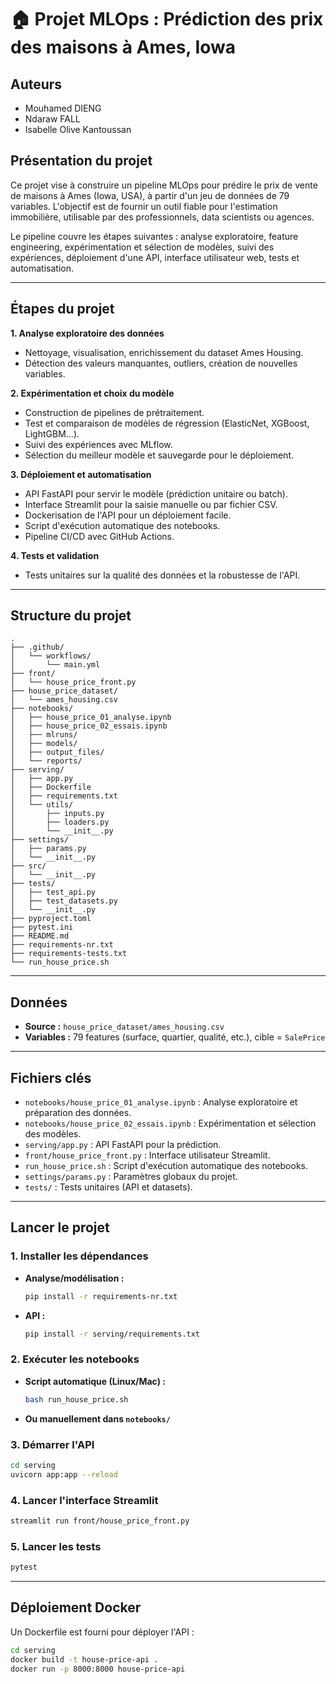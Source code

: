 # 🏠 Projet MLOps : Prédiction des prix des maisons à Ames, Iowa

## Auteurs

- Mouhamed DIENG  
- Ndaraw FALL  
- Isabelle Olive Kantoussan
 
## Présentation du projet

Ce projet vise à construire un pipeline MLOps pour prédire le prix de vente de maisons à Ames (Iowa, USA), à partir d'un jeu de données de 79 variables. L'objectif est de fournir un outil fiable pour l'estimation immobilière, utilisable par des professionnels, data scientists ou agences.

Le pipeline couvre les étapes suivantes : analyse exploratoire, feature engineering, expérimentation et sélection de modèles, suivi des expériences, déploiement d'une API, interface utilisateur web, tests et automatisation.

---

## Étapes du projet

**1. Analyse exploratoire des données**  
- Nettoyage, visualisation, enrichissement du dataset Ames Housing.
- Détection des valeurs manquantes, outliers, création de nouvelles variables.

**2. Expérimentation et choix du modèle**  
- Construction de pipelines de prétraitement.
- Test et comparaison de modèles de régression (ElasticNet, XGBoost, LightGBM…).
- Suivi des expériences avec MLflow.
- Sélection du meilleur modèle et sauvegarde pour le déploiement.

**3. Déploiement et automatisation**  
- API FastAPI pour servir le modèle (prédiction unitaire ou batch).
- Interface Streamlit pour la saisie manuelle ou par fichier CSV.
- Dockerisation de l'API pour un déploiement facile.
- Script d'exécution automatique des notebooks.
- Pipeline CI/CD avec GitHub Actions.

**4. Tests et validation**  
- Tests unitaires sur la qualité des données et la robustesse de l'API.

---

## Structure du projet

```
.
├── .github/
│   └── workflows/
│       └── main.yml
├── front/
│   └── house_price_front.py
├── house_price_dataset/
│   └── ames_housing.csv
├── notebooks/
│   ├── house_price_01_analyse.ipynb
│   ├── house_price_02_essais.ipynb
│   ├── mlruns/
│   ├── models/
│   ├── output_files/
│   └── reports/
├── serving/
│   ├── app.py
│   ├── Dockerfile
│   ├── requirements.txt
│   └── utils/
│       ├── inputs.py
│       ├── loaders.py
│       └── __init__.py
├── settings/
│   ├── params.py
│   └── __init__.py
├── src/
│   └── __init__.py
├── tests/
│   ├── test_api.py
│   ├── test_datasets.py
│   └── __init__.py
├── pyproject.toml
├── pytest.ini
├── README.md
├── requirements-nr.txt
├── requirements-tests.txt
└── run_house_price.sh
```
---

## Données

- **Source :** `house_price_dataset/ames_housing.csv`
- **Variables :** 79 features (surface, quartier, qualité, etc.), cible = `SalePrice`
  
---

## Fichiers clés

- `notebooks/house_price_01_analyse.ipynb` : Analyse exploratoire et préparation des données.
- `notebooks/house_price_02_essais.ipynb` : Expérimentation et sélection des modèles.
- `serving/app.py` : API FastAPI pour la prédiction.
- `front/house_price_front.py` : Interface utilisateur Streamlit.
- `run_house_price.sh` : Script d'exécution automatique des notebooks.
- `settings/params.py` : Paramètres globaux du projet.
- `tests/` : Tests unitaires (API et datasets).

---

## Lancer le projet

### 1. Installer les dépendances

- **Analyse/modélisation :**  
  ```bash
  pip install -r requirements-nr.txt
  ```

- **API :**  
  ```bash
  pip install -r serving/requirements.txt
  ```

### 2. Exécuter les notebooks

- **Script automatique (Linux/Mac) :**  
  ```bash
  bash run_house_price.sh
  ```

- **Ou manuellement dans `notebooks/`**

### 3. Démarrer l'API

```bash
cd serving
uvicorn app:app --reload
```

### 4. Lancer l'interface Streamlit

```bash
streamlit run front/house_price_front.py
```

### 5. Lancer les tests

```bash
pytest
```

---

## Déploiement Docker

Un Dockerfile est fourni pour déployer l'API :

```bash
cd serving
docker build -t house-price-api .
docker run -p 8000:8000 house-price-api
```